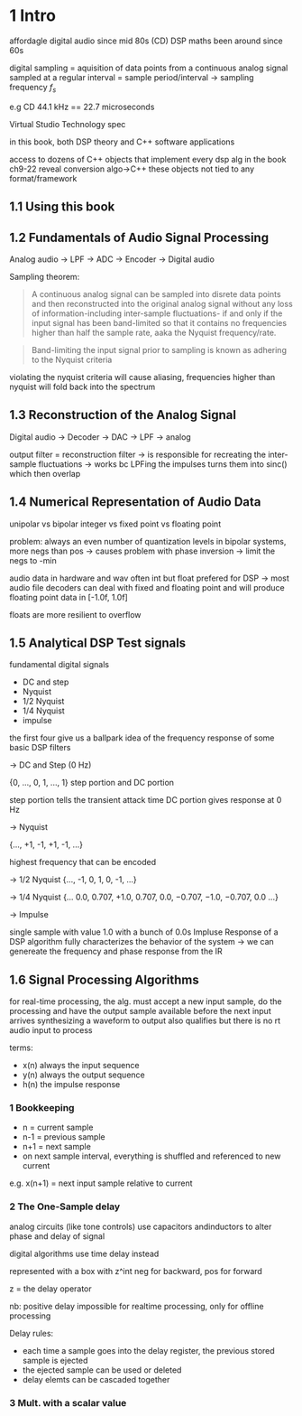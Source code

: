 # 1 Intro

affordagle digital audio since mid 80s (CD)
DSP maths been around since 60s

digital sampling = aquisition of data points from a continuous analog signal
sampled at a regular interval = sample period/interval
-> sampling frequency $f_s$

e.g CD 44.1 kHz == 22.7 microseconds

Virtual Studio Technology spec

in this book, both DSP theory and C++ software applications

access to dozens of C++ objects that implement every dsp alg in the book
ch9-22 reveal conversion algo->C++
these objects not tied to any format/framework

## 1.1 Using this book

## 1.2 Fundamentals of Audio Signal Processing

Analog audio -> LPF -> ADC -> Encoder -> Digital audio

Sampling theorem:

> A continuous analog signal can be sampled into disrete data points and then reconstructed into the original analog signal without any loss of information-including inter-sample fluctuations- if and only if the input signal has been band-limited so that it contains no frequencies higher than half the sample rate, aaka the Nyquist frequency/rate.

> Band-limiting the input signal prior to sampling is known as adhering to the Nyquist criteria

violating the nyquist criteria will cause aliasing, frequencies higher than nyquist will fold back into the spectrum

## 1.3 Reconstruction of the Analog Signal

Digital audio -> Decoder -> DAC -> LPF -> analog

output filter = reconstruction filter
-> is responsible for recreating the inter-sample fluctuations
-> works bc LPFing the impulses turns them into sinc() which then overlap

## 1.4 Numerical Representation of Audio Data

unipolar vs bipolar
integer vs fixed point vs floating point

problem: always an even number of quantization levels
in bipolar systems, more negs than pos
-> causes problem with phase inversion
-> limit the negs to -min

audio data in hardware and wav often int
but float prefered for DSP
-> most audio file decoders can deal with fixed and floating point and will produce floating point data in [-1.0f, 1.0f]

floats are more resilient to overflow

## 1.5 Analytical DSP Test signals

fundamental digital signals
- DC and step
- Nyquist
- 1/2 Nyquist
- 1/4 Nyquist
- impulse

the first four give us a ballpark idea of the frequency response of some basic DSP filters

-> DC and Step (0 Hz)

{0, ..., 0, 1, ..., 1}
step portion and DC portion

step portion tells the transient attack time
DC portion gives response at 0 Hz

-> Nyquist

{..., +1, -1, +1, -1, ...}

highest frequency that can be encoded

-> 1/2 Nyquist
{..., -1, 0, 1, 0, -1, ...}

-> 1/4 Nyquist
{... 0.0, 0.707, +1.0, 0.707, 0.0, −0.707, −1.0, −0.707, 0.0 ...}

-> Impulse

single sample with value 1.0 with a bunch of 0.0s
Impluse Response of a DSP algorithm fully characterizes the behavior of the system
-> we can genereate the frequency and phase response from the IR

## 1.6 Signal Processing Algorithms

for real-time processing, the alg. must accept a new input sample, do the processing and have the output sample available before the next input arrives
synthesizing a waveform to output also qualifies but there is no rt audio input to process

terms:
- x(n) always the input sequence
- y(n) always the output sequence
- h(n) the impulse response

### 1 Bookkeeping

- n = current sample
- n-1 = previous sample
- n+1 = next sample
- on next sample interval, everything is shuffled and referenced to new current

e.g. x(n+1) = next input sample relative to current

### 2 The One-Sample delay

analog circuits (like tone controls) use capacitors andinductors to alter phase and delay of signal

digital algorithms use time delay instead

represented with a box with z^int
neg for backward, pos for forward

z = the delay operator

nb: positive delay impossible for realtime processing, only for offline processing

Delay rules:
- each time a sample goes into the delay register, the previous stored sample is ejected
- the ejected sample can be used or deleted
- delay elemts can be cascaded together

### 3 Mult. with a scalar value
